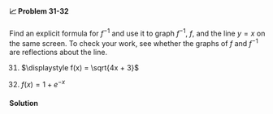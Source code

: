 <div class="alert alert-warning" role="alert">
<h4 class="alert-heading">📈 Problem 31-32</h4>

Find an explicit formula for $f^{-1}$ and use it to graph $f^{-1}$, $f$, and the line $y = x$ on the same screen. To check your work, see whether the graphs of $f$ and $f^{-1}$ are reflections about the line.

31. $\displaystyle f(x) = \sqrt{4x + 3}$

32. $\displaystyle f(x) = 1 + e^{-x}$

</div>

<div class="alert alert-success" role="alert">
<h4 class="alert-heading">Solution</h4>



</div>

